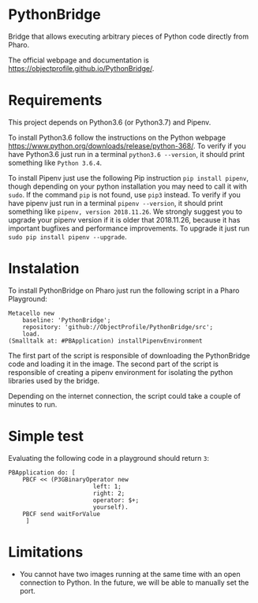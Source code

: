 # PythonBridge
 Bridge that allows executing arbitrary pieces of Python code directly from Pharo.
 
 The official webpage and documentation is https://objectprofile.github.io/PythonBridge/.

# Requirements

This project depends on Python3.6 (or Python3.7) and Pipenv.

To install Python3.6 follow the instructions on the Python webpage https://www.python.org/downloads/release/python-368/. To verify if you have Python3.6 just run in a terminal `python3.6 --version`, it should print something like `Python 3.6.4`.

To install Pipenv just use the following Pip instruction `pip install pipenv`, though depending on your python installation you may need to call it with `sudo`. If the command `pip` is not found, use `pip3` instead. To verify if you have pipenv just run in a terminal `pipenv --version`, it should print something like `pipenv, version 2018.11.26`. We strongly suggest you to upgrade your pipenv version if it is older that 2018.11.26, because it has important bugfixes and performance improvements. To upgrade it just run `sudo pip install pipenv --upgrade`.

# Instalation

To install PythonBridge on Pharo just run the following script in a Pharo Playground:
```Smalltalk
Metacello new
    baseline: 'PythonBridge';
    repository: 'github://ObjectProfile/PythonBridge/src';
    load.
(Smalltalk at: #PBApplication) installPipenvEnvironment
``` 
The first part of the script is responsible of downloading the PythonBridge code and loading it in the image.
The second part of the script is responsible of creating a pipenv environment for isolating the python libraries used by the bridge.

Depending on the internet connection, the script could take a couple of minutes to run.

# Simple test

Evaluating the following code in a playground should return `3`:
```Smalltalk
PBApplication do: [ 
	PBCF << (P3GBinaryOperator new
						left: 1;
						right: 2;
						operator: $+;
						yourself).
	PBCF send waitForValue
	 ]
```

# Limitations

- You cannot have two images running at the same time with an open connection to Python. In the future, we will be able to manually set the port.
